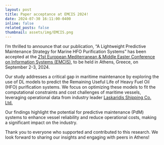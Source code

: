 ```yaml
---
layout: post
title: Paper acceptance at EMCIS 2024!
date: 2024-07-30 16:11:00-0400
inline: false
related_posts: false
thumbnail: assets/img/EMCIS.png
---
```


I’m thrilled to announce that our publication, “A Lightweight Predictive Maintenance Strategy for Marine HFO Purification Systems” has been accepted at the <a href="https://emcis.eu/">21st European Mediterranean & Middle Easter Conference on Information Systems (EMCIS)</a>, to be held in Athens, Greece, on September 2-3, 2024.

Our study addresses a critical gap in maritime maintenance by exploring the use of DL models to predict the Remaining Useful Life of Heavy Fuel Oil (HFO) purification systems. We focus on optimizing these models to fit the computational constraints and cost challenges of maritime vessels, leveraging operational data from industry leader <a href="https://www.laskmar.com/en">Laskaridis Shipping Co. Ltd.</a>

Our findings highlight the potential for predictive maintenance (PdM) systems to enhance vessel reliability and reduce operational costs, making a significant impact on the industry.

Thank you to everyone who supported and contributed to this research. We look forward to sharing our insights and engaging with peers in Athens!